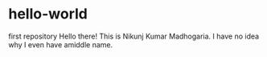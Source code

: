 # hello-world
first repository
Hello there!
This is Nikunj Kumar Madhogaria. I have no idea why I even have amiddle name.
